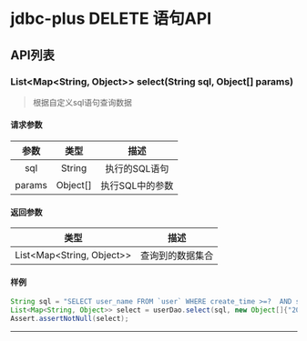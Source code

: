 jdbc-plus DELETE 语句API 
=====
## API列表
### List<Map<String, Object>> select(String sql, Object[] params)
> 根据自定义sql语句查询数据
#### 请求参数
|参数|类型|描述 |
| :---:|:---:|:---:|
|sql| String|执行的SQL语句|
|params|Object[]|执行SQL中的参数|
#### 返回参数
|类型|描述| 
| :---:|:---:|
|List<Map<String, Object>>|  查询到的数据集合 | 
#### 样例
```java
String sql = "SELECT user_name FROM `user` WHERE create_time >=?  AND sex = ? GROUP BY user_name ";
List<Map<String, Object>> select = userDao.select(sql, new Object[]{"2019-09-02", 1});
Assert.assertNotNull(select);
```
***
